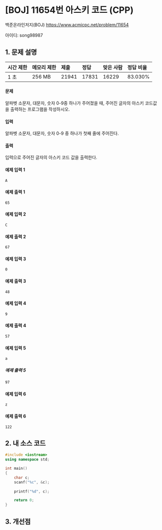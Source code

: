 # [BOJ] 11654번 아스키 코드 (CPP)

백준온라인저지(BOJ) https://www.acmicpc.net/problem/11654

아이디: song98987



## 1. 문제 설명

| 시간 제한 | 메모리 제한 | 제출  | 정답  | 맞은 사람 | 정답 비율 |
| :-------- | :---------- | :---- | :---- | :-------- | :-------- |
| 1 초      | 256 MB      | 21941 | 17831 | 16229     | 83.030%   |

#### 문제

알파벳 소문자, 대문자, 숫자 0-9중 하나가 주어졌을 때, 주어진 글자의 아스키 코드값을 출력하는 프로그램을 작성하시오.

#### 입력

알파벳 소문자, 대문자, 숫자 0-9 중 하나가 첫째 줄에 주어진다.

#### 출력

입력으로 주어진 글자의 아스키 코드 값을 출력한다.



#### 예제 입력 1

```
A
```

#### 예제 출력 1

```
65
```

#### 예제 입력 2

```
C
```

#### 예제 출력 2

```
67
```

#### 예제 입력 3

```
0
```

#### 예제 출력 3

```
48
```

#### 예제 입력 4

```
9
```

#### 예제 출력 4

```
57
```

#### 예제 입력 5

```
a
```

##### 예제 출력 5

```
97
```

#### 예제 입력 6

```
z
```

#### 예제 출력 6

```
122
```



## 2. 내 소스 코드

```C++
#include <iostream>
using namespace std;

int main()
{
    char c;
    scanf("%c", &c);
    
    printf("%d", c);

    return 0;
}

```



## 3. 개선점


